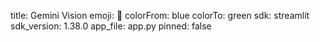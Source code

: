 title: Gemini Vision
emoji: 🔮
colorFrom: blue
colorTo: green
sdk: streamlit
sdk_version: 1.38.0
app_file: app.py
pinned: false
